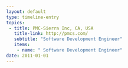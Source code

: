 ```yaml
---
layout: default
type: timeline-entry
topics:
 - title: PMC-Sierra Inc, CA, USA
   title-link: http://pmcs.com/
   subtitle: "Software Development Engineer"
   items:
    - name: " Software Development Engineer"
date: 2011-01-01
---
```

